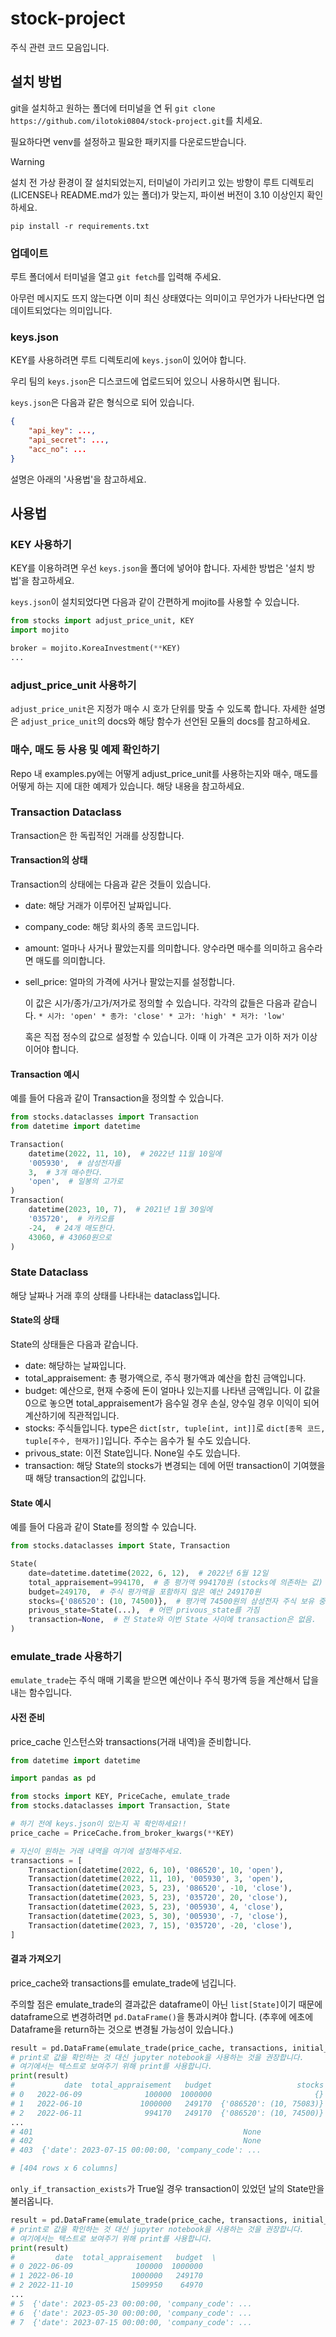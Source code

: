 # stock-project

주식 관련 코드 모음입니다.

## 설치 방법

git을 설치하고 원하는 폴더에 터미널을 연 뒤 `git clone https://github.com/ilotoki0804/stock-project.git`를 치세요.

필요하다면 venv를 설정하고 필요한 패키지를 다운로드받습니다.

> [!WARNING]
> 설치 전 가상 환경이 잘 설치되었는지, 터미널이 가리키고 있는 방향이 루트 디렉토리(LICENSE나 README.md가 있는 폴더)가 맞는지, 파이썬 버전이 3.10 이상인지 확인하세요.

```console
pip install -r requirements.txt
```

### 업데이트

루트 폴더에서 터미널을 열고 `git fetch`를 입력해 주세요.

아무런 메시지도 뜨지 않는다면 이미 최신 상태였다는 의미이고 무언가가 나타난다면 업데이트되었다는 의미입니다.

### keys.json

KEY를 사용하려면 루트 디렉토리에 `keys.json`이 있어야 합니다.

우리 팀의 `keys.json`은 디스코드에 업로드되어 있으니 사용하시면 됩니다.

`keys.json`은 다음과 같은 형식으로 되어 있습니다.

```json
{
    "api_key": ...,
    "api_secret": ...,
    "acc_no": ...
}
```

설명은 아래의 '사용법'을 참고하세요.

## 사용법

### KEY 사용하기

KEY를 이용하려면 우선 `keys.json`을 폴더에 넣어야 합니다. 자세한 방법은 '설치 방법'을 참고하세요.

`keys.json`이 설치되었다면 다음과 같이 간편하게 mojito를 사용할 수 있습니다.

```python
from stocks import adjust_price_unit, KEY
import mojito

broker = mojito.KoreaInvestment(**KEY)
...
```

### adjust_price_unit 사용하기

`adjust_price_unit`은 지정가 매수 시 호가 단위를 맞출 수 있도록 합니다. 자세한 설명은 `adjust_price_unit`의 docs와 해당 함수가 선언된 모듈의 docs를 참고하세요.

### 매수, 매도 등 사용 및 예제 확인하기

Repo 내 examples.py에는 어떻게 adjust_price_unit를 사용하는지와 매수, 매도를 어떻게 하는 지에 대한 예제가 있습니다. 해당 내용을 참고하세요.

### Transaction Dataclass

Transaction은 한 독립적인 거래를 상징합니다.

#### Transaction의 상태

Transaction의 상태에는 다음과 같은 것들이 있습니다.

* date: 해당 거래가 이루어진 날짜입니다.
* company_code: 해당 회사의 종목 코드입니다.
* amount: 얼마나 사거나 팔았는지를 의미합니다.
    양수라면 매수를 의미하고 음수라면 매도를 의미합니다.
* sell_price: 얼마의 가격에 사거나 팔았는지를 설정합니다.

    이 값은 시가/종가/고가/저가로 정의할 수 있습니다. 각각의 값들은 다음과 같습니다.
        ```
        * 시가: 'open'
        * 종가: 'close'
        * 고가: 'high'
        * 저가: 'low'
        ```

    혹은 직접 정수의 값으로 설정할 수 있습니다. 이때 이 가격은 고가 이하 저가 이상이어야 합니다.

#### Transaction 예시

예를 들어 다음과 같이 Transaction을 정의할 수 있습니다.

```python
from stocks.dataclasses import Transaction
from datetime import datetime

Transaction(
    datetime(2022, 11, 10),  # 2022년 11월 10일에
    '005930',  # 삼성전자를
    3,  # 3개 매수한다.
    'open',  # 일봉의 고가로
)
Transaction(
    datetime(2023, 10, 7),  # 2021년 1월 30일에
    '035720',  # 카카오를
    -24,  # 24개 매도한다.
    43060, # 43060원으로
)
```

### State Dataclass

해당 날짜나 거래 후의 상태를 나타내는 dataclass입니다.

#### State의 상태

State의 상태들은 다음과 같습니다.

* date: 해당하는 날짜입니다.
* total_appraisement: 총 평가액으로, 주식 평가액과 예산을 합친 금액입니다.
* budget: 예산으로, 현재 수중에 돈이 얼마나 있는지를 나타낸 금액입니다.
    이 값을 0으로 놓으면 total_appraisement가 음수일 경우 손실, 양수일 경우 이익이 되어 계산하기에 직관적입니다.
* stocks: 주식들입니다. type은 `dict[str, tuple[int, int]]`로 `dict[종목 코드, tuple[주수, 현재가]]`입니다.
    주수는 음수가 될 수도 있습니다.
* privous_state: 이전 State입니다. None일 수도 있습니다.
* transaction: 해당 State의 stocks가 변경되는 데에 어떤 transaction이 기여했을 때 해당 transaction의 값입니다.

#### State 예시

예를 들어 다음과 같이 State를 정의할 수 있습니다.

```python
from stocks.dataclasses import State, Transaction

State(
    date=datetime.datetime(2022, 6, 12),  # 2022년 6월 12일
    total_appraisement=994170,  # 총 평가액 994170원 (stocks에 의존하는 값)
    budget=249170,  # 주식 평가액을 포함하지 않은 예산 249170원
    stocks={'086520': (10, 74500)},  # 평가액 74500원의 삼성전자 주식 보유 중
    privous_state=State(...),  # 어떤 privous_state를 가짐
    transaction=None,  # 전 State와 이번 State 사이에 transaction은 없음.
)
```

### emulate_trade 사용하기

`emulate_trade`는 주식 매매 기록을 받으면 예산이나 주식 평가액 등을 계산해서 답을 내는 함수입니다.

#### 사전 준비

price_cache 인스턴스와 transactions(거래 내역)을 준비합니다.

```python
from datetime import datetime

import pandas as pd

from stocks import KEY, PriceCache, emulate_trade
from stocks.dataclasses import Transaction, State

# 하기 전에 keys.json이 있는지 꼭 확인하세요!!
price_cache = PriceCache.from_broker_kwargs(**KEY)

# 자신이 원하는 거래 내역을 여기에 설정해주세요.
transactions = [
    Transaction(datetime(2022, 6, 10), '086520', 10, 'open'),
    Transaction(datetime(2022, 11, 10), '005930', 3, 'open'),
    Transaction(datetime(2023, 5, 23), '086520', -10, 'close'),
    Transaction(datetime(2023, 5, 23), '035720', 20, 'close'),
    Transaction(datetime(2023, 5, 23), '005930', 4, 'close'),
    Transaction(datetime(2023, 5, 30), '005930', -7, 'close'),
    Transaction(datetime(2023, 7, 15), '035720', -20, 'close'),
]
```

#### 결과 가져오기

price_cache와 transactions를 emulate_trade에 넘깁니다.

주의할 점은 emulate_trade의 결과값은 dataframe이 아닌 `list[State]`이기 때문에 dataframe으로 변경하려면 `pd.DataFrame()`을 통과시켜야 합니다. (추후에 에초에 Dataframe을 return하는 것으로 변경될 가능성이 있습니다.)

```python
result = pd.DataFrame(emulate_trade(price_cache, transactions, initial_state))
# print로 값을 확인하는 것 대신 jupyter notebook을 사용하는 것을 권장합니다.
# 여기에서는 텍스트로 보여주기 위해 print를 사용합니다.
print(result)
#           date  total_appraisement   budget                   stocks  \
# 0   2022-06-09              100000  1000000                       {}   
# 1   2022-06-10             1000000   249170  {'086520': (10, 75083)}   
# 2   2022-06-11              994170   249170  {'086520': (10, 74500)}   
...
# 401                                               None  
# 402                                               None  
# 403  {'date': 2023-07-15 00:00:00, 'company_code': ...  

# [404 rows x 6 columns]
```

`only_if_transaction_exists`가 True일 경우 transaction이 있었던 날의 State만을 불러옵니다.

```python
result = pd.DataFrame(emulate_trade(price_cache, transactions, initial_state, only_if_transaction_exists=True))
# print로 값을 확인하는 것 대신 jupyter notebook을 사용하는 것을 권장합니다.
# 여기에서는 텍스트로 보여주기 위해 print를 사용합니다.
print(result)
#         date  total_appraisement   budget  \
# 0 2022-06-09              100000  1000000   
# 1 2022-06-10             1000000   249170   
# 2 2022-11-10             1509950    64970   
...
# 5  {'date': 2023-05-23 00:00:00, 'company_code': ...  
# 6  {'date': 2023-05-30 00:00:00, 'company_code': ...  
# 7  {'date': 2023-07-15 00:00:00, 'company_code': ...  
```
